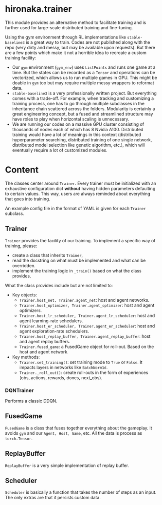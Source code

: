 # hironaka.trainer
This module provides an alternative method to facilitate training and is further used for large-scale distributed training and fine-tuning.

Using the gym environment through RL implementations like `stable-baseline3` is a great way to train. Codes are not published along with the repo (very dirty and messy, but may be available upon requests). But there are a few points which make it not a horrible idea to recreate a custom training facility:
- Our `gym` environment (`gym_env`) uses `ListPoints` and runs one game at a time. But the states can be recorded as a `Tensor` and operations can be vectorized, which allows us to run multiple games in GPU. This might be doable in `gym` too but may require multiple messy wrappers to reformat data.
- `stable-baseline3` is a very professionally written project. But everything comes with a trade-off. For example, when tracking and customizing a training process, one has to go through multiple subclasses in the inheritance chain scattered across the folders. Modularity is certainly a great engineering concept, but a fused and streamlined structure may have roles to play when horizontal scaling is unnecessary.
- We are running our codes on a massive GPU cluster consisting of thousands of nodes each of which has 8 Nvidia A100. Distributed training would have a lot of meanings in this context (distributed hyperparameter searching, distributed training of one single network, distributed model selection like genetic algorithm, etc.), which will eventually require a lot of customized modules.

# Content
The classes center around `Trainer`. Every trainer must be initialized with an exhaustive configuration dict **without** having hidden parameters defaulting to certain values. This way, users are always reminded about everything that goes into training. 

An example config file in the format of YAML is given for each `Trainer` subclass.
## Trainer
`Trainer` provides the facility of our training. To implement a specific way of training, please:
- create a class that inherits `Trainer`,
- read the docstring on what must be implemented and what can be overridden.
- implement the training logic in `_train()` based on what the class provides.

What the class provides include but are not limited to:
- Key objects:
  - `Trainer.host_net, Trainer.agent_net`: host and agent networks.
  - `Trainer.host_optimizer, Trainer.agent_optimizer`: host and agent optimizers.
  - `Trainer.host_lr_scheduler, Trainer.agent_lr_scheduler`: host and agent learning-rate schedulers.
  - `Trainer.host_er_scheduler, Trainer.agent_er_scheduler`: host and agent exploration-rate schedulers.
  - `Trainer.host_replay_buffer, Trainer.agent_replay_buffer`: host and agent replay buffers.
  - `Trainer.fused_game`: a FusedGame object for roll-out. Based on the host and agent network.
- Key methods:
  - `Trainer.set_training()`: set training mode to `True` or `False`. It impacts layers in networks like `BatchNorm1d`. 
  - `Trainer._roll_out()`: create roll-outs in the form of experiences (obs, actions, rewards, dones, next_obs).

### DQNTrainer
  Performs a classic DDQN.
## FusedGame
`FusedGame` is a class that fuses together everything about the gameplay. It avoids `gym` and our `Agent, Host, Game`, etc. All the data is process as `torch.Tensor`.
## ReplayBuffer
`ReplayBuffer` is a very simple implementation of replay buffer.
## Scheduler
`Scheduler` is basically a function that takes the number of steps as an input. The only extras are that it persists custom data.